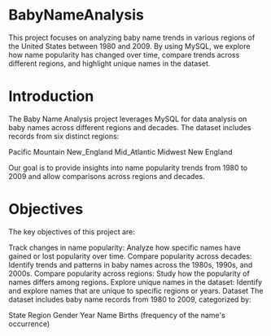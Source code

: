 # BabyNameAnalysis
This project focuses on analyzing baby name trends in various regions of the United States between 1980 and 2009. By using MySQL, we explore how name popularity has changed over time, compare trends across different regions, and highlight unique names in the dataset.

# Introduction
The Baby Name Analysis project leverages MySQL for data analysis on baby names across different regions and decades. The dataset includes records from six distinct regions:

Pacific
Mountain
New_England
Mid_Atlantic
Midwest
New England

Our goal is to provide insights into name popularity trends from 1980 to 2009 and allow comparisons across regions and decades.

# Objectives
The key objectives of this project are:

Track changes in name popularity: Analyze how specific names have gained or lost popularity over time.
Compare popularity across decades: Identify trends and patterns in baby names across the 1980s, 1990s, and 2000s.
Compare popularity across regions: Study how the popularity of names differs among regions.
Explore unique names in the dataset: Identify and explore names that are unique to specific regions or years.
Dataset
The dataset includes baby name records from 1980 to 2009, categorized by:

State
Region
Gender
Year
Name
Births (frequency of the name's occurrence)

